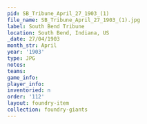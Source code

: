 ```yaml
---
pid: SB_Tribune_April_27_1903_(1)
file_name: SB_Tribune_April_27_1903_(1).jpg
label: South Bend Tribune
location: South Bend, Indiana, US
_date: 27/04/1903
month_str: April
year: '1903'
type: JPG
notes: 
teams: 
game_info: 
player_info: 
inventoried: n
order: '112'
layout: foundry-item
collection: foundry-giants
---
```

